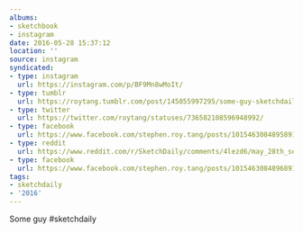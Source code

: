 ```yaml
---
albums:
- sketchbook
- instagram
date: 2016-05-28 15:37:12
location: ''
source: instagram
syndicated:
- type: instagram
  url: https://instagram.com/p/BF9Mn8wMoIt/
- type: tumblr
  url: https://roytang.tumblr.com/post/145055997295/some-guy-sketchdaily
- type: twitter
  url: https://twitter.com/roytang/statuses/736582108596948992/
- type: facebook
  url: https://www.facebook.com/stephen.roy.tang/posts/10154630848958912:0
- type: reddit
  url: https://www.reddit.com/r/SketchDaily/comments/4lezd6/may_28th_self_portrait_self_promotion/d3n11qk/
- type: facebook
  url: https://www.facebook.com/stephen.roy.tang/posts/10154630848968912
tags:
- sketchdaily
- '2016'
---
```


Some guy #sketchdaily